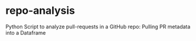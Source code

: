 # repo-analysis
Python Script to analyze pull-requests in a GitHub repo: Pulling PR metadata into a Dataframe
